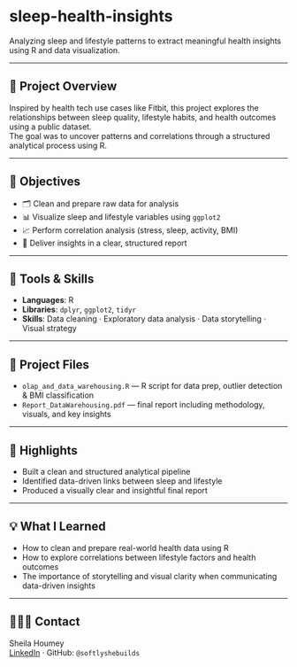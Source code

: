 # sleep-health-insights

Analyzing sleep and lifestyle patterns to extract meaningful health insights using R and data visualization.

---

## 📌 Project Overview

Inspired by health tech use cases like Fitbit, this project explores the relationships between sleep quality, lifestyle habits, and health outcomes using a public dataset.  
The goal was to uncover patterns and correlations through a structured analytical process using R.

---

## 📌 Objectives

- 🗂️ Clean and prepare raw data for analysis  
- 📊 Visualize sleep and lifestyle variables using `ggplot2`  
- 📈 Perform correlation analysis (stress, sleep, activity, BMI)  
- 📝 Deliver insights in a clear, structured report

---

## 📌 Tools & Skills

- **Languages**: R  
- **Libraries**: `dplyr`, `ggplot2`, `tidyr`  
- **Skills**: Data cleaning · Exploratory data analysis · Data storytelling · Visual strategy

---

## 📂 Project Files

- `olap_and_data_warehousing.R` — R script for data prep, outlier detection & BMI classification  
- `Report_DataWarehousing.pdf` — final report including methodology, visuals, and key insights

---

## 🌟 Highlights

- Built a clean and structured analytical pipeline  
- Identified data-driven links between sleep and lifestyle  
- Produced a visually clear and insightful final report

---

## 💡 What I Learned

- How to clean and prepare real-world health data using R  
- How to explore correlations between lifestyle factors and health outcomes  
- The importance of storytelling and visual clarity when communicating data-driven insights

---

## 👩🏽‍💻 Contact

Sheila Houmey  
[LinkedIn](https://linkedin.com/in/sheila-houmey) · GitHub: `@softlyshebuilds`
